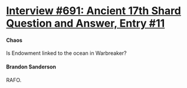 # [Interview #691: Ancient 17th Shard Question and Answer, Entry #11](https://www.theoryland.com/intvmain.php?i=691#11)

#### Chaos

Is Endowment linked to the ocean in Warbreaker?

#### Brandon Sanderson

RAFO.

